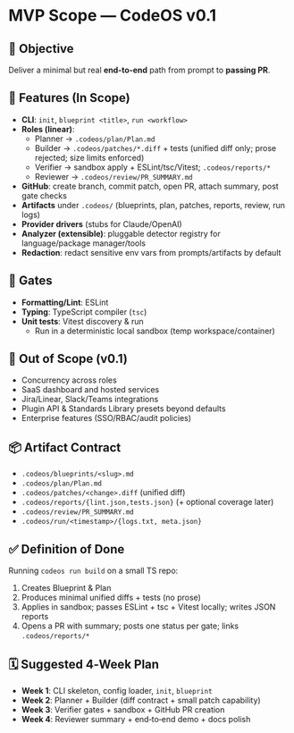 # MVP Scope — CodeOS v0.1

## 🎯 Objective
Deliver a minimal but real **end‑to‑end** path from prompt to **passing PR**.

## 🧩 Features (In Scope)
- **CLI**: `init`, `blueprint <title>`, `run <workflow>`
- **Roles (linear)**:
  - Planner → `.codeos/plan/Plan.md`
  - Builder → `.codeos/patches/*.diff` + tests (unified diff only; prose rejected; size limits enforced)
  - Verifier → sandbox apply + ESLint/tsc/Vitest; `.codeos/reports/*`
  - Reviewer → `.codeos/review/PR_SUMMARY.md`
- **GitHub**: create branch, commit patch, open PR, attach summary, post gate checks
- **Artifacts** under `.codeos/` (blueprints, plan, patches, reports, review, run logs)
- **Provider drivers** (stubs for Claude/OpenAI)
- **Analyzer (extensible)**: pluggable detector registry for language/package manager/tools
- **Redaction**: redact sensitive env vars from prompts/artifacts by default

## 🧪 Gates
- **Formatting/Lint**: ESLint
- **Typing**: TypeScript compiler (`tsc`)
- **Unit tests**: Vitest discovery & run
  - Run in a deterministic local sandbox (temp workspace/container)

## 🚫 Out of Scope (v0.1)
- Concurrency across roles
- SaaS dashboard and hosted services
- Jira/Linear, Slack/Teams integrations
- Plugin API & Standards Library presets beyond defaults
- Enterprise features (SSO/RBAC/audit policies)

## 📦 Artifact Contract
- `.codeos/blueprints/<slug>.md`
- `.codeos/plan/Plan.md`
- `.codeos/patches/<change>.diff` (unified diff)
- `.codeos/reports/{lint.json,tests.json}` (+ optional coverage later)
- `.codeos/review/PR_SUMMARY.md`
- `.codeos/run/<timestamp>/{logs.txt, meta.json}`

## ✅ Definition of Done
Running `codeos run build` on a small TS repo:
1. Creates Blueprint & Plan
2. Produces minimal unified diffs + tests (no prose)
3. Applies in sandbox; passes ESLint + tsc + Vitest locally; writes JSON reports
4. Opens a PR with summary; posts one status per gate; links `.codeos/reports/*`

## 🗓️ Suggested 4‑Week Plan
- **Week 1**: CLI skeleton, config loader, `init`, `blueprint`
- **Week 2**: Planner + Builder (diff contract + small patch capability)
- **Week 3**: Verifier gates + sandbox + GitHub PR creation
- **Week 4**: Reviewer summary + end‑to‑end demo + docs polish
